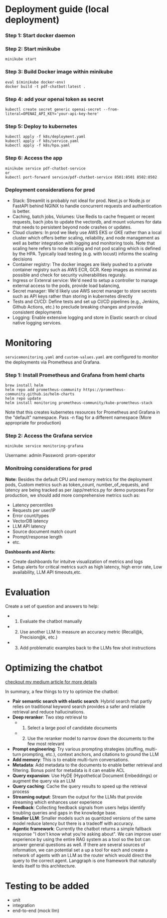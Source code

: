# Deployment guide (local deployment)

### Step 1: Start docker daemon

### Step 2: Start minikube
``` 
minikube start
```

### Step 3: Build Docker image within minikube

```
eval $(minikube docker-env)
docker build -t pdf-chatbot:latest .
```
### Step 4: add your openai token as secret
```
kubectl create secret generic openai-secret --from-literal=OPENAI_API_KEY='your-api-key-here'
```

### Step 5: Deploy to kubernetes
```
kubectl apply -f k8s/deployment.yaml
kubectl apply -f k8s/service.yaml
kubectl apply -f k8s/hpa.yaml
```

### Step 6: Access the app
```
minikube service pdf-chatbot-service
or
kubectl port-forward service/pdf-chatbot-service 8501:8501 8502:8502
```
### Deployment considerations for prod
- Stack: Streamlit is probably not ideal for prod. Next.js or Node.js or FastAPI behind NGINX to handle concurrent requests and authentication is better. 
- Caching, batch jobs, Volumes: Use Redis to cache frequent or recent requests, bach jobs to update the vectordb, and mount volumes for data that needs to persistent beyond node crashes or updates.
- Cloud clusters: In prod we likely use AWS EKS or GKE rather than a local cluster which offers better scaling, reliability, and node management as well as better integration with logging and monitoring tools. Note that scaling here refers to node scaling and not pod scaling which is defined by the HPA. Typically load testing (e.g. with locust) informs the scaling decisions
- Container registry: The docker images are likely pushed to a private container registry such as AWS ECR, GCR. Keep images as minimal as possible and check for security vulnerabilities reguraly. 
- Ingress or Extenral service: We'd need to setup a controller to manage external access to the pods, provide load balancing, 
- Secret manager: We'd likely use AWS secret manager to store secrets such as API keys rather than storing in kubernetes directly
- Tests and CI/CD: Define tests and set up CI/CD pipelines (e.g., Jenkins, Github Actions, etc.) to preclude breaking changes and provide consistent deployments
- Logging: Enable extensive logging and store in Elastic search or cloud native logging services.

# Monitoring
`servicemonitoring.yaml` and `custom-values.yaml` are configured to monitor the deployments via Prometheus and Grafana.

### Step 1: Install Prometheus and Grafana from heml charts
```
brew install helm
helm repo add prometheus-community https://prometheus-community.github.io/helm-charts
helm repo update
helm install monitoring prometheus-community/kube-prometheus-stack
```
Note that this creates kubernetes resources for Prometheus and Grafana in the "default" namespace. Pass -n flag for a different namespace (More appropriate for production)

### Step 2: Access the Grafana service
```
minikube service monitoring-grafana
```
Username: admin
Password: prom-operator

### Monitroing considerations for prod
**Note:** Besides the default CPU and memory metrics for the deployment pods, Custom metrics such as token_count, number_of_requests, and latency are being tracked as per /app/metrics.py for demo purposes
For production, we should add more comprehensive metrics such as:
- Latency percentiles
- Requests per user/IP
- Error count/types
- VectorDB latency
- LLM API latency
- Source document match count
- Prompt/response length
- etc.

**Dashboards and Alerts:** 
- Create dashboards for intuitve visualization of metrics and logs
- Setup alerts for critical metrics such as high latency, high error rate, Low availability, LLM API timeouts,etc.


# Evaluation
Create a set of question and answers to help:
- 1. Evaluate the chatbot manually
- 2. Use another LLM to measure an accuracy metric (Recall@k, Precision@k, etc.)
- 3. Add problematic examples back to the LLMs few shot instructions

# Optimizing the chatbot
[checkout my medium article for more details](https://medium.com/badal-io/chat-with-your-confluence-1535e661bd3f)

In summary, a few things to try to optimize the chatbot:
- **Pair semantic search with elastic search**: Hybrid search that partly relies on traditional keyword search provides a safer and reliable retrieval and reduce hallucinations.
- **Deep reranker**: Two step retrieval to 
    - 1. Select a large pool of candidate documents
    - 2. Use the reranker model to narrow down the documents to the few most relevant
- **Prompt engineering**: Try various prompting strategies (stuffing, multi-turn prompting, etc.), context anchors, and citations to ground the LLM
- **Add memory**: This is to enable multi-turn conversations. 
- **Metadata**: Add metadata to the documents to enable better retrieval and filtering. Bonus point for metadata is it can enable ACL
- **Query expansion**: Use HyDE (Hypothetical Document Embeddings) or augment the query via an LLM
- **Query caching**: Cache the query results to speed up the retrieval process
- **Streaming output**: Stream the output for the LLMs that provide streaming which enhances user experience
- **Feedback**: Collecting feedback signals from users helps identify troubling queries and gaps in the knowledge base.
- **Smaller LLM**: Smaller models such as quantized versions of the same model reduce latency but there is a tradeoff with accuracy.
- **Agentic framework**: Currently the chatbot returns a simple fallback response "I don't know what you're asking about".
We can improve user experience by using the entire RAG system as a tool so the bot can answer general questions as well.
If there are several sources of information, we can potential set a up a tool for each and create a network of agents with an LLM as the router which would direct the query to the correct agent. Langgraph is one framework that naturally lends itself to this architecture.

# Testing to be added
- unit
- integration
- end-to-end (mock llm)

